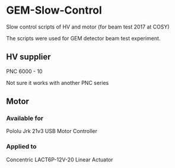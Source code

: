 # GEM-Slow-Control
Slow control scripts of HV and motor (for beam test 2017 at COSY)

The scripts were used for GEM detector beam test experiment.


## HV supplier
PNC 6000 - 10

Not sure it works with another PNC series


## Motor
### Available for
Pololu Jrk 21v3 USB Motor Controller
### Applied to
Concentric LACT6P-12V-20 Linear Actuator

